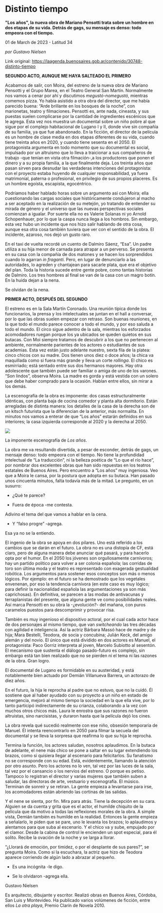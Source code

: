 # Distinto tiempo

**"Los años", la nueva obra de Mariano Pensotti trata sobre un hombre en dos etapas de su vida. Detrás de gags, su mensaje es denso: todo empeora con el tiempo.**

01 de March de 2023 - Latitud 34

_por Gustavo Nielsen_

Link original: https://laagenda.buenosaires.gob.ar/contenido/30748-distinto-tiempo



**SEGUNDO ACTO, AUNQUE ME HAYA SALTEADO EL PRIMERO**




Acabamos de salir, con Moira, del estreno de la nueva obra de Mariano Pensotti y el Grupo Marea, en el Teatro General San Martín. Normalmente nos vamos a cenar por ahí y discutimos *megustó-nomegustó,* mientras comemos pizza. Yo había asistido a otra obra del director, que me había parecido buena: “Arde brillante en los bosques de la noche”, con marionetas, teatro y filmaciones. Pensotti es, ante nada, cineasta, y sus puestas suelen complicarse por la cantidad de ingredientes escénicos que le agrega. Esta vez nos muestra un documental sobre un niño pobre al que sigue por el complejo habitacional de Lugano I y II, donde vive sin compañía de su familia, ya que fue abandonado. En la ficción, el director de la película es un hombre de clase media en dos etapas diferentes de su vida, cuando tiene treinta años en 2020, y cuando tiene sesenta en el 2050. El protagonista argumenta en todo momento que su documental es social, impulsado por un altruismo que lo lleva a traicionar a sus compañeros de trabajo -que tenían en vista otra filmación-,a los productores que ponen el dinero y a su propia familia, a la que finalmente deja. Los treinta años que pasan sirven para desnudar las verdaderas intenciones del protagonista: con el proyecto estaba huyendo de cualquier responsabilidad, ya fuera matrimonial, paterna o profesional, en privilegio de sus propios placeres. Es un hombre egoísta, escapista, egocéntrico.




Podríamos haber hablado horas sobre un argumento así con Moira; ella cuestionando las cargas sociales que históricamente condujeron al macho a ser aceptado en la realización de su metejón, yo tratando de entender su mirada de género y el universo que las nuevas perspectivas sociales comienzan a igualar. Por suerte ella no es Valerie Solanas ni yo Arnold Schopenhauer, por lo que la caspa nunca llega a los hombros. Sin embargo, esta vez hubo un incidente que nos hizo salir hablando de otra cosa, aunque esa otra cosa también tuviera que ver con el sentido de la obra. El incidente, azaroso, nos dejó un gusto raro.




En el taxi de vuelta recordé un cuento de Dalmiro Sáenz, “Esa”. Un padre utiliza a su hija menor de carnada para atrapar a un perverso. Se presenta en su casa con la compañía de dos matones y se hacen los sorprendidos cuando lo agarran *in fraganti*. Pero, en lugar de denunciarlo a las autoridades, lo agreden y chantajean para sacarle plata, que era el objetivo del plan. Toda la historia sucede entre gente pobre, como tantas historias de Dalmiro. Los tres hombres al final se van de la casa con un magro botín. En la huida dejan a la nena.




Se olvidan de la nena.




**PRIMER ACTO, DESPUÉS DEL SEGUNDO**




El estreno es en la Sala Martín Coronado. Una reunión típica donde los funcionarios, la prensa y los intelectuales se juntan en el hall a conversar, por lo que las obras suelen empezar con retraso. Son buenas reuniones, en la que todo el mundo parece conocer a todo el mundo, y por eso saluda a todo el mundo. El circo sigue adentro de la sala, mientras los esforzados acomodadores ruegan porque los ya ubicados se queden quietos en sus butacas. Con Moi siempre tratamos de descubrir a los que no pertenecen al ambiente, normalmente parientes de los actores o estudiantes de sus academias. Esta vez están justo adelante nuestro, sexta fila de la platea: cinco chicos con su madre. Dos tienen unos diez o doce años; la chica va maquillada como si fuera más grande y lleva un corte *rollinga*. El chico es esmirriado; está sentado entre sus dos hermanos mayores. Hay otra adolescente que también puede ser familiar o amiga de uno de los varones. “Son lindos”, observa Moira. La madre es gorda y está vestida con un solero que debe haber comprado para la ocasión. Hablan entre ellos, sin mirar a los demás.




La escenografía de la obra es imponente: dos casas estructuralmente idénticas, con planta baja de cocina comedor y planta alta dormitorio. Están arregladas de distinta manera: los detalles de la casa de la derecha son de un kitsch futurista que la diferencian de la anterior, más normalita. En minutos nos vamos a enterar de que “Los años” estarán definidos en sus interiores; la casa izquierda corresponde al 2020 y la derecha al 2050.




![](https://cdn.feater.me/files/images/945855/542c15d6-1a33-4b77-a53c-682aca60bbaf.jpg)




La imponente escenografía de *Los años*.




La obra me va resultando divertida, a pesar de esconder, detrás de gags, un mensaje denso: todo empeora con el tiempo. No tiene la profundidad intelectual de “La traducción”, ni la belleza poética de “Lo que el río hace”, por nombrar dos excelentes obras que han sido repuestas en los teatros estatales de Buenos Aires. Pero encuentro a “Los años” muy ingeniosa. Veo que a Moira le cansa, por la postura que adopta en su butaca. Han pasado unos cincuenta minutos, falta todavía más de la mitad. Le pregunto, en un susurro:




- ¿Qué te parece?




- Fuera de época -me contesta.




Adivino el tema del que vamos a hablar en la cena.




- Y “falso progre” -agrega.




Esa ya no se la entiendo.




El ingenio de la obra se apoya en dos pilares. Uno está referido a los cambios que se darán en el futuro. La obra no es una distopía de CF, está claro, pero de alguna manera debe anunciar qué pasará, y para hacerlo opta por el humor. En el 2050 los jóvenes son orgullosamente carnívoros; hay un partido político para volver a ser colonia española; las corridas de toro son última moda y el teatro es representado con exagerada gestualidad robótica. Los argumentos para sostener esos conceptos son más o menos lógicos. Por ejemplo: en el futuro se ha demostrado que los vegetales envenenan, por eso la tendencia carnívora (en este caso es muy lógico; para definir la nacionalidad española las argumentaciones ya son más caprichosas). En definitiva, se parecen a las modas de antivacunas y terraplanistas del presente, que alguna gente ve como posibilidades reales. Así marca Pensotti en su obra la -¿evolución?- del mañana, con puros caramelos puestos para descomprimir y provocar risa.




También es muy ingenioso el dispositivo actoral, por el cual cada actor hace de dos personajes al mismo tiempo, que van *switcheando* las tres décadas con agilidad e inteligencia. Así la actriz Bárbara Massó hace de madre y de hija; Mara Bestelli, Teodora, de socia y concubina; Julián Keck, del amigo alemán y del novio. El único que está dividido en dos actores es Manuel, el protagonista: Paco Gorriz interpreta al joven, Marcelo Subiotto al sesentón. El mecanismo que sustenta el diálogo pasado-futuro es complejo, sin embargo está tan bien realizado que no se pierden ni el tema ni las razones de la obra. Gran logro.




El documental de Lugano es formidable en su austeridad, y está notablemente bien actuado por Demián Villanueva Barrera, un actorazo de diez años.




En el futuro, la hija le reprocha al padre que no estuvo, que no la cuidó. Él sostiene que al haber ayudado con su proyecto a un niño en estado de emergencia, mejoró al mismo tiempo la sociedad en la que ella vive, por lo tanto participó indirectamente de su crianza, colaborando a la vez con muchos otros chicos más. Laura le enrostra que sus razones no fueron altruistas, sino narcisistas, y duraron hasta que la película dejó los cines.




La obra revela qué sucedió realmente con ese niño, obsesión temporaria de Manuel. Él intenta reencontrarlo en 2050 para filmar la secuela del documental y se lleva la sorpresa que reafirma lo que su hija le reprocha.




Termina la función, los actores saludan, nosotros aplaudimos. En la butaca de adelante, el nene más chico se pone a saltar en su lugar extendiendo los brazos, como si quisiera llegar al escenario para felicitarlos. Su fanatismo no se corresponde con su edad. Está, evidentemente, llamando la atención por otro asunto. Pero los actores no lo ven, tal vez por las luces de la sala, tal vez por el cansancio o los nervios del estreno. O porque es petiso. Tampoco lo registran el director y varias mujeres que también suben a saludar, las directoras de arte, vestuario y escenografía. El músico. Terminan de sonreír y se retiran. La gente empieza a levantarse para irse, los acomodadores están abriendo las cortinas de las salidas.




Y el nene se sienta, por fin. Mira para atrás. Tiene la decepción en su cara. Alguien se da cuenta y grita que es el actor, el humilde chiquito de la película que da motivo a todas las reflexiones morales de la obra. A simple vista, Demián también es humilde en la realidad. Entonces la gente empieza a señalarlo, le piden que se pare, uno le levanta los brazos; lo aplaudimos y alentamos para que suba al escenario. Y el chico va y sube, empujado por el clamor. Desde la cabina de control le encienden un spot especial, para él solito. Recibe la ovación de la noche y se larga a llorar.




“¿Llorará de emoción, por timidez, o por el desplante de sus pares?”, se pregunta Moira. Como si la escuchara, la actriz que hizo de Teodora aparece corriendo de algún lado a abrazar al pequeño.




- Es una incógnita -le digo.




- Se lo olvidaron -agrega ella.




Gustavo Nielsen




Es arquitecto, dibujante y escritor. Realizó obras en Buenos Aires, Córdoba, San Luis y Montevideo. Ha publicado varios volúmenes de ficción, entre ellos *La otra playa*, Premio Clarín de Novela 2010.



